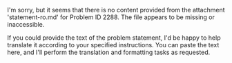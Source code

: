 I'm sorry, but it seems that there is no content provided from the attachment 'statement-ro.md' for Problem ID 2288. The file appears to be missing or inaccessible.

If you could provide the text of the problem statement, I'd be happy to help translate it according to your specified instructions. You can paste the text here, and I'll perform the translation and formatting tasks as requested.